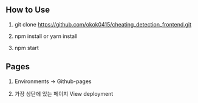 ## How to Use

1. git clone https://github.com/okok0415/cheating_detection_frontend.git

2. npm install or yarn install

3. npm start

## Pages

1. Environments -> Github-pages

2. 가장 상단에 있는 페이지 View deployment
